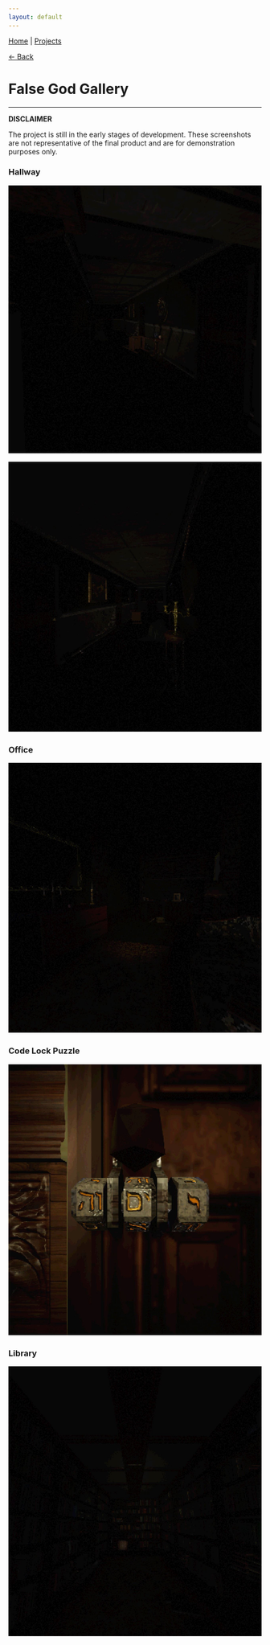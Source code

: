 ```yaml
---
layout: default
---
```


[Home](/) | [Projects](/projects)

[<- Back](/projects)

# False God Gallery
<hr>

<b>DISCLAIMER</b>

The project is still in the early stages of development. These screenshots are not representative of the final product and are for demonstration purposes only.

### Hallway
![Hallway Image](./Photos/FalseGodPhotos/FalseGodHallway.JPG)

![Hallway Image](./Photos/FalseGodPhotos/FalseGodHallway2.JPG)

### Office
![Office Image](./Photos/FalseGodPhotos/FalseGodOffice.JPG)

### Code Lock Puzzle
![Code Lock Image](./Photos/FalseGodPhotos/FalseGodCodeLock.JPG)

### Library
![Library Image](./Photos/FalseGodPhotos/FalseGodLibrary.JPG)
